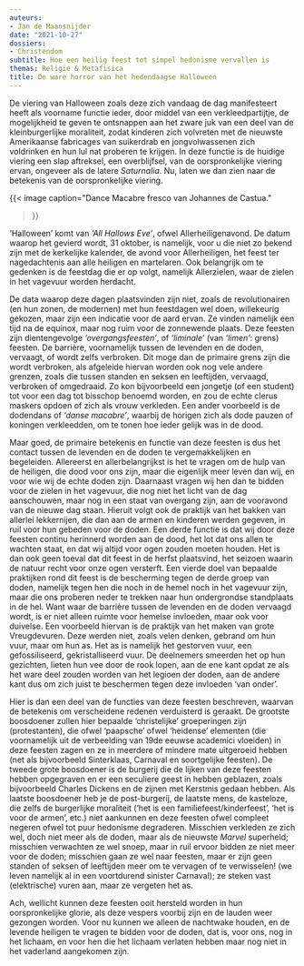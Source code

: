 ```yaml
---
auteurs:
- Jan de Maansnijder
date: "2021-10-27"
dossiers:
- Christendom
subtitle: Hoe een heilig feest tot simpel hedonisme vervallen is
themas: Religie & Metafisica
title: De ware horror van het hedendaagse Halloween
---
```



De viering van Halloween zoals deze zich vandaag de dag manifesteert heeft als voorname functie ieder, door middel van een verkleedpartijtje, de mogelijkheid te geven te ontsnappen aan het zware juk van een deel van de kleinburgerlijke moraliteit, zodat kinderen zich volvreten met de nieuwste Amerikaanse fabricages van suikerdrab en jongvolwassenen zich voldrinken en hun lul nat proberen te krijgen. In deze functie is de huidige viering een slap aftreksel, een overblijfsel, van de oorspronkelijke viering ervan, ongeveer als de latere _Saturnalia_. Nu, laten we dan zien naar de betekenis van de oorspronkelijke viering.

{{< image
	caption="Dance Macabre fresco  van Johannes de Castua."
>}}

‘Halloween’ komt van _‘All Hallows Eve’_, ofwel Allerheiligenavond. De datum waarop het gevierd wordt, 31 oktober, is namelijk, voor u die niet zo bekend zijn met de kerkelijke kalender, de avond voor Allerheiligen, het feest ter nagedachtenis aan alle heiligen en martelaren. Ook belangrijk om te gedenken is de feestdag die er op volgt, namelijk Allerzielen, waar de zielen in het vagevuur worden herdacht.

De data waarop deze dagen plaatsvinden zijn niet, zoals de revolutionairen (en hun zonen, de modernen) met hun feestdagen wel doen, willekeurig gekozen, maar zijn een indicatie voor de aard ervan. Ze vinden namelijk een tijd na de equinox, maar nog ruim voor de zonnewende plaats. Deze feesten zijn dientengevolge _‘overgangsfeesten’_, of _‘liminale’_ (van _‘limen’_: grens) feesten. De barrière, voornamelijk tussen de levenden en de doden, vervaagt, of wordt zelfs verbroken. Dit moge dan de primaire grens zijn die wordt verbroken, als afgeleide hiervan worden ook nog vele andere grenzen, zoals die tussen standen en seksen en leeftijden, vervaagd, verbroken of omgedraaid. Zo kon bijvoorbeeld een jongetje (of een student) tot voor een dag tot bisschop benoemd worden, en zou de echte clerus maskers opdoen of zich als vrouw verkleden. Een ander voorbeeld is de dodendans of _‘danse macabre’_, waarbij de horigen zich als dode pauzen of koningen verkleedden, om te tonen hoe ieder gelijk was in de dood.

Maar goed, de primaire betekenis en functie van deze feesten is dus het contact tussen de levenden en de doden te vergemakkelijken en begeleiden. Allereerst en allerbelangrijkst is het te vragen om de hulp van de heiligen, die dood voor ons zijn, maar die eigenlijk meer leven dan wij, en voor wie wij de echte doden zijn. Daarnaast vragen wij hen dan te bidden voor de zielen in het vagevuur, die nog niet het licht van de dag aanschouwen, maar nog in een staat van overgang zijn, aan de vooravond van de nieuwe dag staan. Hieruit volgt ook de praktijk van het bakken van allerlei lekkernijen, die dan aan de armen en kinderen werden gegeven, in ruil voor hun gebeden voor de doden. Een derde functie is dat wij door deze feesten continu herinnerd worden aan de dood, het lot dat ons allen te wachten staat, en dat wij altijd voor ogen zouden moeten houden. Het is dan ook geen toeval dat dit feest in de herfst plaatsvind, het seizoen waarin de natuur recht voor onze ogen versterft. Een vierde doel van bepaalde praktijken rond dit feest is de bescherming tegen de derde groep van doden, namelijk tegen hen die noch in de hemel noch in het vagevuur zijn, maar die ons proberen neder te trekken naar hun ondergrondse standplaats in de hel. Want waar de barrière tussen de levenden en de doden vervaagd wordt, is er niet alleen ruimte voor hemelse invloeden, maar ook voor duivelse. Een voorbeeld hiervan is de praktijk van het maken van grote Vreugdevuren. Deze werden niet, zoals velen denken, gebrand om hun vuur, maar om hun as. Het as is namelijk het gestorven vuur, een gefossiliseerd, gekristalliseerd vuur. De deelnemers smeerden het op hun gezichten, lieten hun vee door de rook lopen, aan de ene kant opdat ze als het ware deel zouden worden van het legioen der doden, aan de andere kant dus om zich juist te beschermen tegen deze invloeden ‘van onder’. 

Hier is dan een deel van de functies van deze feesten beschreven, waarvan de betekenis om verscheidene redenen verduisterd is geraakt. De grootste boosdoener zullen hier bepaalde ‘christelijke’ groeperingen zijn (protestanten), die ofwel ‘paapsche’ ofwel ‘heidense’ elementen (die voornamelijk uit de verbeelding van 19de eeuwse academici vloeiden) in deze feesten zagen en ze in meerdere of mindere mate uitgeroeid hebben (net als bijvoorbeeld Sinterklaas, Carnaval en soortgelijke feesten). De tweede grote boosdoener is de burgerij die de lijken van deze feesten hebben opgegraven en er een seculiere geest in hebben geblazen, zoals bijvoorbeeld Charles Dickens en de zijnen met Kerstmis gedaan hebben.  Als laatste boosdoener heb je de post-burgerij, de laatste mens, de kasteloze, die zelfs de burgerlijke moraliteit (‘het is een familiefeest/kinderfeest’, ‘het is voor de armen’, etc.) niet aankunnen en deze feesten ofwel compleet negeren ofwel tot puur hedonisme degraderen. Misschien verkleden ze zich wel, doch niet meer als de doden, maar als de nieuwste _Marvel_ superheld; misschien verwachten ze wel snoep, maar in ruil ervoor bidden ze niet meer voor de doden; misschien gaan ze wel naar feesten, maar er zijn geen standen of seksen of leeftijden meer om te vervagen of te verwisselen! (we leven namelijk al in een voortdurend sinister Carnaval); ze steken vast (elektrische) vuren aan, maar ze vergeten het as. 

Ach, wellicht kunnen deze feesten ooit hersteld worden in hun oorspronkelijke glorie, als deze vespers voorbij zijn en de lauden weer gezongen worden. Voor nu kunnen we alleen de nachtwake houden, en de levende heiligen te vragen te bidden voor de doden, dat is, voor ons, nog in het lichaam, en voor hen die het lichaam verlaten hebben maar nog niet in het vaderland aangekomen zijn. 
